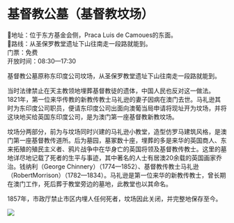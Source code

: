 # 基督教公墓（基督教坟场）  
📍地址：位于东方基金会侧，Praca Luis de Camoues的东面。  
👣路线：从圣保罗教堂遗址下山往南走一段路就能到。  
门票：免费  
开放时间：08:30—17:30  

基督教公墓原称东印度公司坟场，从圣保罗教堂遗址下山往南走一段路就能到。  

当时法律禁止在天主教领地埋葬基督教徒的遗体，中国人民也反对这一做法。1821年，第一位来华传教的新教传教士马礼逊的妻子因病在澳门去世。马礼逊其时为东印度公司职员，便请东印度公司出面向澳葡当局申请将现址开为坟场，并将这块地买给英国东印度公司，是为澳门第一座基督教新教坟场。  

坟场分两部分，前为与坟场同时兴建的马礼逊小教堂，造型仿罗马建筑风格，是澳门第一座基督教传道所。后为墓园，墓冢数十座，埋葬的多是来华的英国商人、东来拓殖的殖民主义者、鸦片战争中在华身亡的英国将领及基督教传教士。这里的墓地详尽地记载了死者的生平与事迹，其中著名的人士有居澳20余载的英国画家乔治。钱纳利（George Chinnery）（1774—1852）、基督教传教士马礼逊（RobertMorrison）（1782—1834）。马礼逊是第一位来华的新教传教士，曾长期在澳门工作，死后葬于教堂旁边的墓地，此教堂也以其命名。  

1857年，市政厅禁止市区内埋人任何死者，坟场因此关闭，并完整地保存至今。  

![](https://i.postimg.cc/25FR9066/202201212118554.png)  
